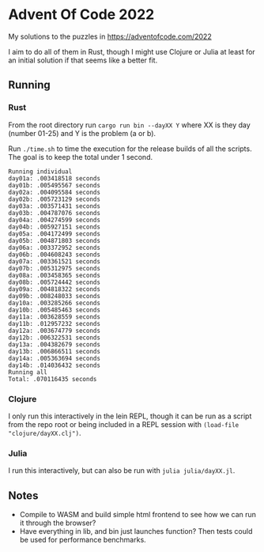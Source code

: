 # Advent Of Code 2022
My solutions to the puzzles in https://adventofcode.com/2022

I aim to do all of them in Rust, though I might use Clojure or Julia at least for an initial solution if that seems like a better fit.

## Running

### Rust
From the root directory run
`cargo run bin --dayXX Y`
where XX is they day (number 01-25) and Y is the problem (a or b).

Run `./time.sh` to time the execution for the release builds of all the scripts.
The goal is to keep the total under 1 second.

```
Running individual
day01a: .003418518 seconds
day01b: .005495567 seconds
day02a: .004095584 seconds
day02b: .005723129 seconds
day03a: .003571431 seconds
day03b: .004787076 seconds
day04a: .004274599 seconds
day04b: .005927151 seconds
day05a: .004172499 seconds
day05b: .004871803 seconds
day06a: .003372952 seconds
day06b: .004608243 seconds
day07a: .003361521 seconds
day07b: .005312975 seconds
day08a: .003458365 seconds
day08b: .005724442 seconds
day09a: .004818322 seconds
day09b: .008248033 seconds
day10a: .003285266 seconds
day10b: .005485463 seconds
day11a: .003628559 seconds
day11b: .012957232 seconds
day12a: .003674779 seconds
day12b: .006322531 seconds
day13a: .004382679 seconds
day13b: .006866511 seconds
day14a: .005363694 seconds
day14b: .014036432 seconds
Running all
Total: .070116435 seconds
```

### Clojure
I only run this interactively in the lein REPL, though it can be run as a script from the repo root or being included in a REPL session with `(load-file "clojure/dayXX.clj")`.

### Julia 
I run this interactively, but can also be run with `julia julia/dayXX.jl`.

## Notes

* Compile to WASM and build simple html frontend to see how we can run it through the browser?
* Have everything in lib, and bin just launches function? Then tests could be used for performance benchmarks.